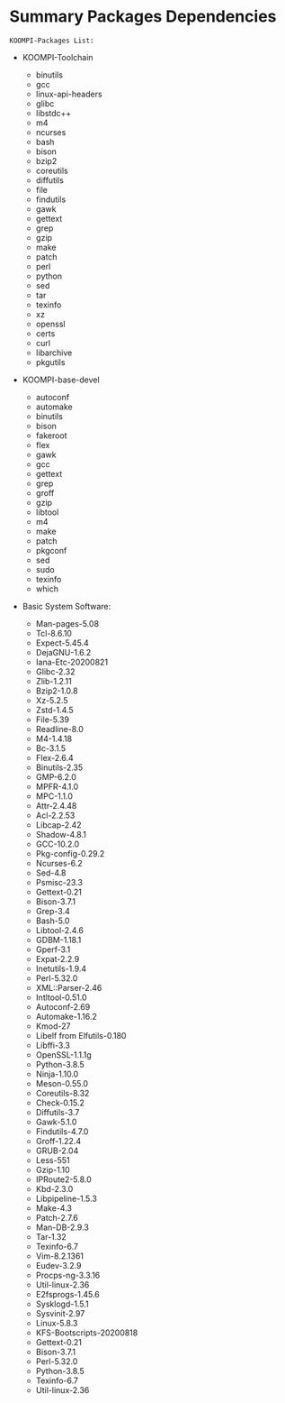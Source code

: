 # Summary Packages Dependencies

    KOOMPI-Packages List:
* KOOMPI-Toolchain
    * binutils
    * gcc
    * linux-api-headers
    * glibc
    * libstdc++
    * m4
    * ncurses
    * bash
    * bison
    * bzip2
    * coreutils
    * diffutils
    * file
    * findutils
    * gawk
    * gettext
    * grep
    * gzip
    * make
    * patch
    * perl
    * python
    * sed
    * tar
    * texinfo
    * xz
    * openssl
    * certs
    * curl
    * libarchive
    * pkgutils

* KOOMPI-base-devel
    * autoconf
    * automake
    * binutils
    * bison
    * fakeroot
    * flex
    * gawk
    * gcc
    * gettext
    * grep
    * groff
    * gzip
    * libtool
    * m4
    * make
    * patch
    * pkgconf
    * sed
    * sudo
    * texinfo
    * which

* Basic System Software:
    * Man-pages-5.08
    * Tcl-8.6.10
    * Expect-5.45.4
    * DejaGNU-1.6.2
    * Iana-Etc-20200821
    * Glibc-2.32
    * Zlib-1.2.11
    * Bzip2-1.0.8
    * Xz-5.2.5
    * Zstd-1.4.5
    * File-5.39
    * Readline-8.0
    * M4-1.4.18
    * Bc-3.1.5
    * Flex-2.6.4
    * Binutils-2.35
    * GMP-6.2.0
    * MPFR-4.1.0
    * MPC-1.1.0
    * Attr-2.4.48
    * Acl-2.2.53
    * Libcap-2.42
    * Shadow-4.8.1
    * GCC-10.2.0
    * Pkg-config-0.29.2
    * Ncurses-6.2
    * Sed-4.8
    * Psmisc-23.3
    * Gettext-0.21
    * Bison-3.7.1
    * Grep-3.4
    * Bash-5.0
    * Libtool-2.4.6
    * GDBM-1.18.1
    * Gperf-3.1
    * Expat-2.2.9
    * Inetutils-1.9.4
    * Perl-5.32.0
    * XML::Parser-2.46
    * Intltool-0.51.0
    * Autoconf-2.69
    * Automake-1.16.2
    * Kmod-27
    * Libelf from Elfutils-0.180
    * Libffi-3.3
    * OpenSSL-1.1.1g
    * Python-3.8.5
    * Ninja-1.10.0
    * Meson-0.55.0
    * Coreutils-8.32
    * Check-0.15.2
    * Diffutils-3.7
    * Gawk-5.1.0
    * Findutils-4.7.0
    * Groff-1.22.4
    * GRUB-2.04
    * Less-551
    * Gzip-1.10
    * IPRoute2-5.8.0 
    * Kbd-2.3.0
    * Libpipeline-1.5.3
    * Make-4.3
    * Patch-2.7.6
    * Man-DB-2.9.3
    * Tar-1.32
    * Texinfo-6.7
    * Vim-8.2.1361
    * Eudev-3.2.9
    * Procps-ng-3.3.16
    * Util-linux-2.36
    * E2fsprogs-1.45.6
    * Sysklogd-1.5.1
    * Sysvinit-2.97 
    * Linux-5.8.3
    * KFS-Bootscripts-20200818
    * Gettext-0.21
    * Bison-3.7.1
    * Perl-5.32.0
    * Python-3.8.5
    * Texinfo-6.7
    * Util-linux-2.36 